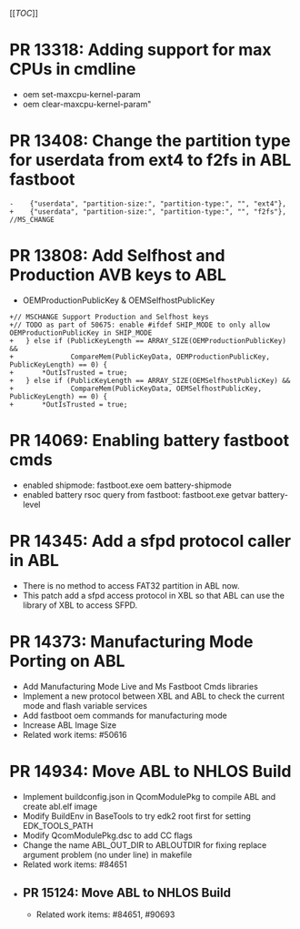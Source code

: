 [[_TOC_]]


# PR 13318: Adding support for max CPUs in cmdline
- oem set-maxcpu-kernel-param
- oem clear-maxcpu-kernel-param"

# PR 13408: Change the partition type for userdata from ext4 to f2fs in ABL fastboot
```
-    {"userdata", "partition-size:", "partition-type:", "", "ext4"},
+    {"userdata", "partition-size:", "partition-type:", "", "f2fs"}, //MS_CHANGE
```

# PR 13808: Add Selfhost and Production AVB keys to ABL
- OEMProductionPublicKey & OEMSelfhostPublicKey
```
+// MSCHANGE Support Production and Selfhost keys
+// TODO as part of 50675: enable #ifdef SHIP_MODE to only allow OEMProductionPublicKey in SHIP_MODE
+	} else if (PublicKeyLength == ARRAY_SIZE(OEMProductionPublicKey) &&
+	           CompareMem(PublicKeyData, OEMProductionPublicKey, PublicKeyLength) == 0) {
+		*OutIsTrusted = true;
+	} else if (PublicKeyLength == ARRAY_SIZE(OEMSelfhostPublicKey) &&
+	           CompareMem(PublicKeyData, OEMSelfhostPublicKey, PublicKeyLength) == 0) {
+		*OutIsTrusted = true;
```

# PR 14069: Enabling battery fastboot cmds
- enabled shipmode: fastboot.exe oem battery-shipmode
- enabled battery rsoc query from fastboot: fastboot.exe getvar battery-level

# PR 14345: Add a sfpd protocol caller in ABL
- There is no method to access FAT32 partition in ABL now.
- This patch add a sfpd access protocol in XBL so that ABL can use the library of XBL to access SFPD.

# PR 14373: Manufacturing Mode Porting on ABL
- Add Manufacturing Mode Live and Ms Fastboot Cmds libraries
- Implement a new protocol between XBL and ABL to check the current mode and flash variable services
- Add fastboot oem commands for manufacturing mode
- Increase ABL Image Size
- Related work items: #50616


# PR 14934: Move ABL to NHLOS Build
- Implement buildconfig.json in QcomModulePkg to compile ABL and create abl.elf image
- Modify BuildEnv in BaseTools to try edk2 root first for setting EDK_TOOLS_PATH
- Modify QcomModulePkg.dsc to add CC flags
- Change the name ABL_OUT_DIR to ABLOUTDIR for fixing replace argument problem (no under line) in makefile
- Related work items: #84651
- ## PR 15124: Move ABL to NHLOS Build
  - Related work items: #84651, #90693